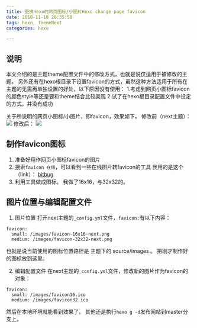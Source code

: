 ```yaml
---
title: 更换Hexo的网页图标/小图片Hexo change page favicon
date: 2018-11-18 20:35:58
tags: hexo, ThemeNext
categories: hexo

---
```

## 说明
本文介绍的是主题theme配置文件中的修改方式，也就是说仅适用于被修改的主题。
另外还有在hexo根目录下设置favicon的方式，虽然这种方法适用于所有在主题的无需再单独设置的好处，以下原因没有使用：
1.考虑到网页小图标favicon的颜色style等还是要和theme结合比较美观
2.试了在hexo根目录配置文件中设定的方式，并没有成功

关于所说明的网页小图标/小图片，即favicon，效果如下，
修改前（next主题）：
![](next-icon.PNG)
修改后：
![](yu-icon.PNG)

## 制作favicon图标

1. 准备好用作网页小图标favicon的图片
2. 搜索`favicon 在线`，可以看到一些在线图片转favicon的工具
   我用的是这个（link）： [bitbug](http://www.bitbug.net/)
3. 利用工具做成图标。
   我做了16x16，与32x32的。

## 图片位置与编辑配置文件
1. 图片位置
打开next主题的`_config.yml`文件，`favicon:`有以下内容：
```
favicon:
  small: /images/favicon-16x16-next.png
  medium: /images/favicon-32x32-next.png
```
也就是说当前使用的图标位置路径是 主题下的 source/images 。
把刚才制作好的图标放到这里。

2. 编辑配置文件
在next主题的`_config.yml`文件，修改新的图片作为favicon的对象：
```
favicon:
  small: /images/favicon16.ico
  medium: /images/favicon32.ico
```

然后在本地环境就能看到效果了。
其他还是执行`hexo g -d`发布网站到master分支上。


